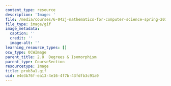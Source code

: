 ```yaml
---
content_type: resource
description: 'Image: '
file: /media/courses/6-042j-mathematics-for-computer-science-spring-2015/e4e3b76fea134e164f7b43fdfb3c91a0_prob3a1.gif
file_type: image/gif
image_metadata:
  caption: ''
  credit: ''
  image-alt: ''
learning_resource_types: []
ocw_type: OCWImage
parent_title: 2.8  Degrees & Isomorphism
parent_type: CourseSection
resourcetype: Image
title: prob3a1.gif
uid: e4e3b76f-ea13-4e16-4f7b-43fdfb3c91a0
---
```

